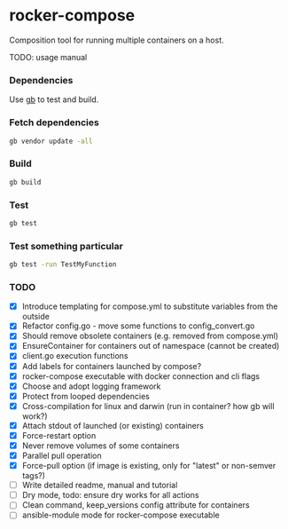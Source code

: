 # rocker-compose

Composition tool for running multiple containers on a host.

TODO: usage manual

### Dependencies

Use [gb](http://getgb.io/) to test and build.

### Fetch dependencies

```bash
gb vendor update -all
```

### Build

```bash
gb build
```

### Test 

```bash
gb test
```

### Test something particular

```bash
gb test -run TestMyFunction
```

### TODO

* [x] Introduce templating for compose.yml to substitute variables from the outside
* [x] Refactor config.go - move some functions to config_convert.go
* [X] Should remove obsolete containers (e.g. removed from compose.yml)
* [X] EnsureContainer for containers out of namespace (cannot be created)
* [X] client.go execution functions
* [X] Add labels for containers launched by compose?
* [X] rocker-compose executable with docker connection and cli flags
* [X] Choose and adopt logging framework
* [X] Protect from looped dependencies
* [X] Cross-compilation for linux and darwin (run in container? how gb will work?)
* [x] Attach stdout of launched (or existing) containers
* [x] Force-restart option
* [x] Never remove volumes of some containers
* [x] Parallel pull operation
* [x] Force-pull option (if image is existing, only for "latest" or non-semver tags?)
* [ ] Write detailed readme, manual and tutorial
* [ ] Dry mode, todo: ensure dry works for all actions
* [ ] Clean command, keep_versions config attribute for containers
* [ ] ansible-module mode for rocker-compose executable
